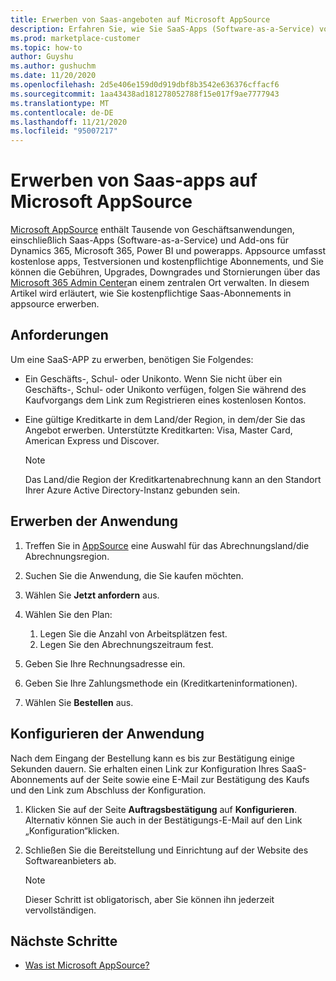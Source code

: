 ```yaml
---
title: Erwerben von Saas-angeboten auf Microsoft AppSource
description: Erfahren Sie, wie Sie SaaS-Apps (Software-as-a-Service) von Microsoft-Partnern auf Microsoft AppSource erwerben.
ms.prod: marketplace-customer
ms.topic: how-to
author: Guyshu
ms.author: gushuchm
ms.date: 11/20/2020
ms.openlocfilehash: 2d5e406e159d0d919dbf8b3542e636376cffacf6
ms.sourcegitcommit: 1aa43438ad181278052788f15e017f9ae7777943
ms.translationtype: MT
ms.contentlocale: de-DE
ms.lasthandoff: 11/21/2020
ms.locfileid: "95007217"
---
```

# <a name="how-to-purchase-saas-apps-on-microsoft-appsource"></a>Erwerben von Saas-apps auf Microsoft AppSource

[Microsoft AppSource](https://appsource.microsoft.com/) enthält Tausende von Geschäftsanwendungen, einschließlich Saas-Apps (Software-as-a-Service) und Add-ons für Dynamics 365, Microsoft 365, Power BI und powerapps. Appsource umfasst kostenlose apps, Testversionen und kostenpflichtige Abonnements, und Sie können die Gebühren, Upgrades, Downgrades und Stornierungen über das [Microsoft 365 Admin Center](/microsoft-365/admin/admin-overview/about-the-admin-center)an einem zentralen Ort verwalten. In diesem Artikel wird erläutert, wie Sie kostenpflichtige Saas-Abonnements in appsource erwerben.

## <a name="requirements"></a>Anforderungen

Um eine SaaS-APP zu erwerben, benötigen Sie Folgendes:

- Ein Geschäfts-, Schul- oder Unikonto. Wenn Sie nicht über ein Geschäfts-, Schul- oder Unikonto verfügen, folgen Sie während des Kaufvorgangs dem Link zum Registrieren eines kostenlosen Kontos.

- Eine gültige Kreditkarte in dem Land/der Region, in dem/der Sie das Angebot erwerben. Unterstützte Kreditkarten: Visa, Master Card, American Express und Discover.

    > [!Note]
    > Das Land/die Region der Kreditkartenabrechnung kann an den Standort Ihrer Azure Active Directory-Instanz gebunden sein.

## <a name="purchase-the-application"></a>Erwerben der Anwendung

1. Treffen Sie in [AppSource](https://appsource.microsoft.com/) eine Auswahl für das Abrechnungsland/die Abrechnungsregion.
1. Suchen Sie die Anwendung, die Sie kaufen möchten.
1. Wählen Sie **Jetzt anfordern** aus.
1. Wählen Sie den Plan:

    1. Legen Sie die Anzahl von Arbeitsplätzen fest.
    1. Legen Sie den Abrechnungszeitraum fest.
    
1. Geben Sie Ihre Rechnungsadresse ein.
1. Geben Sie Ihre Zahlungsmethode ein (Kreditkarteninformationen).    
1. Wählen Sie **Bestellen** aus.

## <a name="configure-the-application"></a>Konfigurieren der Anwendung

Nach dem Eingang der Bestellung kann es bis zur Bestätigung einige Sekunden dauern. Sie erhalten einen Link zur Konfiguration Ihres SaaS-Abonnements auf der Seite sowie eine E-Mail zur Bestätigung des Kaufs und den Link zum Abschluss der Konfiguration.

1. Klicken Sie auf der Seite **Auftragsbestätigung** auf **Konfigurieren**. Alternativ können Sie auch in der Bestätigungs-E-Mail auf den Link „Konfiguration“klicken.
1. Schließen Sie die Bereitstellung und Einrichtung auf der Website des Softwareanbieters ab.

    > [!Note]
    > Dieser Schritt ist obligatorisch, aber Sie können ihn jederzeit vervollständigen.

## <a name="next-steps"></a>Nächste Schritte

- [Was ist Microsoft AppSource?](appsource-overview.md)
